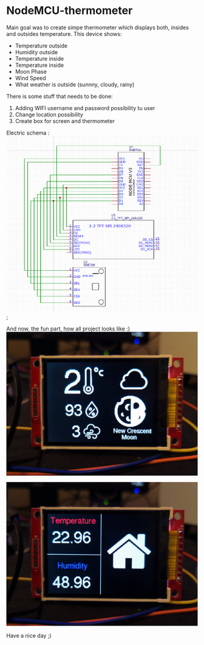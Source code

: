 # NodeMCU-thermometer

Main goal was to create simpe thermometer which displays both, insides and outsides temperature. This device shows:
* Temperature outside
* Humidity outside
* Temperature inside
* Temperature inside
* Moon Phase
* Wind Speed
* What weather is outside (sunnny, cloudy, rainy)

There is some stuff that needs to be done:
1. Adding WIFI username and password possibility tu user
2. Change location possibility
3. Create box for screen and thermometer

Electric schema :
![](Schema.PNG);

And now, the fun part, how all project looks like :)
![](first-image.jpg)

![](second-image.jpg)

Have a nice day ;)
